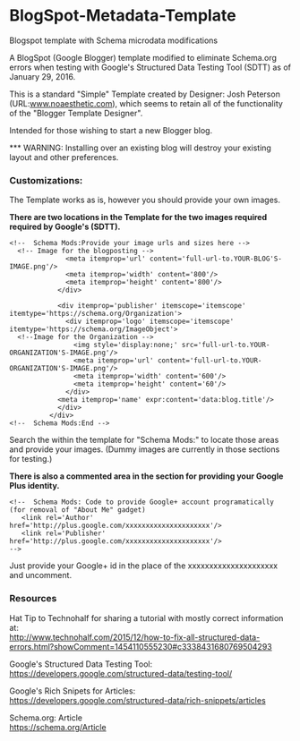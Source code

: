 # BlogSpot-Metadata-Template
Blogspot template with Schema microdata modifications

A BlogSpot (Google Blogger) template modified to eliminate Schema.org errors when testing with Google's Structured Data Testing Tool (SDTT) as of January 29, 2016.

This is a standard "Simple" Template created by Designer: Josh Peterson (URL:www.noaesthetic.com), which seems to retain all of the functionality of the "Blogger Template Designer".

Intended for those wishing to start a new Blogger blog. 

*** WARNING: Installing over an existing blog will destroy your existing layout and other preferences. 

<h3>Customizations:</h3>

The Template works as is, however you should provide your own images.

<b>There are two locations in the Template for the two images required required by Google's (SDTT).</b>
```
<!--  Schema Mods:Provide your image urls and sizes here -->
  <!-- Image for the blogposting -->  
              <meta itemprop='url' content='full-url-to.YOUR-BLOG'S-IMAGE.png'/>
              <meta itemprop='width' content='800'/>
              <meta itemprop='height' content='800'/>
            </div>
            
            <div itemprop='publisher' itemscope='itemscope' itemtype='https://schema.org/Organization'>
              <div itemprop='logo' itemscope='itemscope' itemtype='https://schema.org/ImageObject'>
  <!--Image for the Organization --> 
                <img style='display:none;' src='full-url-to.YOUR-ORGANIZATION'S-IMAGE.png'/>
                <meta itemprop='url' content='full-url-to.YOUR-ORGANIZATION'S-IMAGE.png'/>
                <meta itemprop='width' content='600'/>
                <meta itemprop='height' content='60'/>
              </div>
            <meta itemprop='name' expr:content='data:blog.title'/>
            </div>
          </div>
<!--  Schema Mods:End -->

```
Search the within the template for "Schema Mods:" to locate those areas and provide your images.
(Dummy images are currently in those sections for testing.)

<b>There is also a commented area in the <Head> section for providing your Google Plus identity.</b>
```
<!--  Schema Mods: Code to provide Google+ account programatically (for removal of "About Me" gadget)
   <link rel='Author' href='http://plus.google.com/xxxxxxxxxxxxxxxxxxxxx'/>
   <link rel='Publisher' href='http://plus.google.com/xxxxxxxxxxxxxxxxxxxxx'/>
-->
```
Just provide your Google+ id in the place of the xxxxxxxxxxxxxxxxxxxxx and uncomment.

<h3>Resources</h3>

Hat Tip to Technohalf for sharing a tutorial with mostly correct information at:<br/> http://www.technohalf.com/2015/12/how-to-fix-all-structured-data-errors.html?showComment=1454110555230#c3338431680769504293

Google's Structured Data Testing Tool:<br/>
https://developers.google.com/structured-data/testing-tool/

Google's Rich Snipets for Articles:<br/>
https://developers.google.com/structured-data/rich-snippets/articles

Schema.org: Article<br/>
https://schema.org/Article
